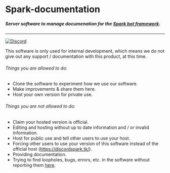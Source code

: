 # Spark-documentation

##### Server software to manage documenation for the [Spark bot framework](https://github.com/TobiasFeld22/Spark).
---

[![Discord](https://discordapp.com/api/guilds/248505281741455360/embed.png)](https://discord.gg/TezD2Zg)


This software is only used for internal development, which means we do not give out any support / documentation with this product, at this time.

###### Things you are allowed to do:

- Clone the software to experiment how we use our software.
- Make improvements & share them here.
- Host your own version for private use.

###### Things you are not allowed to do:
- Claim your hosted version is official.
- Editing and hosting without up to date information and / or invalid information. 
- Host for public use and tell other users to use your host.
- Forcing other users to use your version of this software instead of the official host (https://discordspark.tk/).
- Providing documentation.
- Trying to find loopholes, bugs, errors, etc. in the software without reporting them [here](https://github.com/sparkbots/Spark-documenation/issues).
